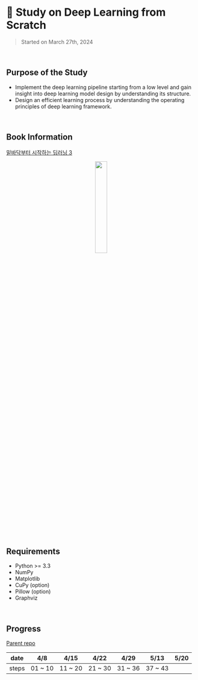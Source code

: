 # 📖 Study on Deep Learning from Scratch
> Started on March 27th, 2024 

</br>

## Purpose of the Study
- Implement the deep learning pipeline starting from a low level and gain insight into deep learning model design by understanding its structure.
- Design an efficient learning process by understanding the operating principles of deep learning framework.

<br>

## Book Information
[밑바닥부터 시작하는 딥러닝 3](https://product.kyobobook.co.kr/detail/S000001810323) 
<div align="center">
<img src="https://image.yes24.com/Goods/95343845/XL" width="25%" height="25%" style="align: center">
</div>

</br>

## Requirements
-	Python >= 3.3
-	NumPy
-	Matplotlib
-	CuPy (option)
-	Pillow (option)
-	Graphviz

</br>

## Progress
[Parent repo](https://github.com/esjo93/dl-from-scratch)

|date|4/8|4/15|4/22|4/29|5/13|5/20|
|---|:---:|:---:|:---:|:---:|:---:|:---:|
|steps|01 ~ 10|11 ~ 20|21 ~ 30|31 ~ 36|37 ~ 43||

</br>


